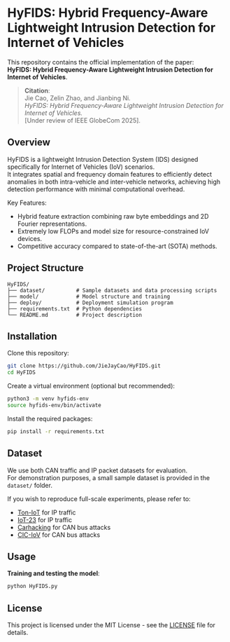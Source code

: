 # HyFIDS: Hybrid Frequency-Aware Lightweight Intrusion Detection for Internet of Vehicles

This repository contains the official implementation of the paper:  
**HyFIDS: Hybrid Frequency-Aware Lightweight Intrusion Detection for Internet of Vehicles**.

> **Citation**:  
> Jie Cao, Zelin Zhao, and Jianbing Ni.  
> *HyFIDS: Hybrid Frequency-Aware Lightweight Intrusion Detection for Internet of Vehicles.*  
> [Under review of IEEE GlobeCom 2025].

## Overview

HyFIDS is a lightweight Intrusion Detection System (IDS) designed specifically for Internet of Vehicles (IoV) scenarios.  
It integrates spatial and frequency domain features to efficiently detect anomalies in both intra-vehicle and inter-vehicle networks, achieving high detection performance with minimal computational overhead.

Key Features:
- Hybrid feature extraction combining raw byte embeddings and 2D Fourier representations.
- Extremely low FLOPs and model size for resource-constrained IoV devices.
- Competitive accuracy compared to state-of-the-art (SOTA) methods.

## Project Structure

```
HyFIDS/
├── dataset/          # Sample datasets and data processing scripts
├── model/            # Model structure and training
├── deploy/           # Deployment simulation program
├── requirements.txt  # Python dependencies
└── README.md         # Project description
```

## Installation

Clone this repository:
```bash
git clone https://github.com/JieJayCao/HyFIDS.git
cd HyFIDS
```

Create a virtual environment (optional but recommended):
```bash
python3 -m venv hyfids-env
source hyfids-env/bin/activate
```

Install the required packages:
```bash
pip install -r requirements.txt
```

## Dataset

We use both CAN traffic and IP packet datasets for evaluation.  
For demonstration purposes, a small sample dataset is provided in the `dataset/` folder.

If you wish to reproduce full-scale experiments, please refer to:
- [Ton-IoT](https://research.unsw.edu.au/projects/toniot-datasets) for IP traffic
- [IoT-23](https://www.stratosphereips.org/datasets-iot23) for IP traffic
- [Carhacking](https://ocslab.hksecurity.net/Datasets/car-hacking-dataset) for CAN bus attacks
- [CIC-IoV](https://www.unb.ca/cic/datasets/iov-dataset-2024.html) for CAN bus attacks


## Usage

**Training and testing the model**:
```bash
python HyFIDS.py
```


## License

This project is licensed under the MIT License - see the [LICENSE](LICENSE) file for details.
